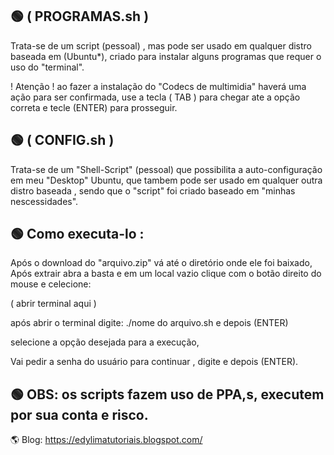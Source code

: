 ## 🟢 ( PROGRAMAS.sh )
Trata-se de um script (pessoal) , mas pode ser usado em qualquer distro baseada em (Ubuntu*),
criado para instalar alguns programas que requer o uso do "terminal".

! Atenção ! ao fazer a instalação do "Codecs de multimidia" haverá uma ação para ser confirmada,
use a tecla ( TAB ) para chegar ate a opção correta e tecle (ENTER) para prosseguir.

## 🟢 ( CONFIG.sh ) 
Trata-se de um "Shell-Script" (pessoal) que possibilita a auto-configuração em meu "Desktop" Ubuntu,
que tambem pode ser usado em qualquer outra distro baseada ,
sendo que o "script" foi criado baseado em "minhas nescessidades".


## 🟢 Como executa-lo :
Após o download do "arquivo.zip" vá até o diretório onde ele foi baixado,
Após extrair abra a basta e em um local vazio clique com o botão direito do mouse e celecione:

( abrir terminal aqui )

após abrir o terminal digite: ./nome do arquivo.sh  e depois (ENTER)
 
selecione a opção desejada para a execução,

Vai pedir a senha do usuário para continuar , digite e depois (ENTER).

## 🟢 OBS: os scripts fazem uso de PPA,s, executem por sua conta e risco.

🌎 Blog: https://edylimatutoriais.blogspot.com/





